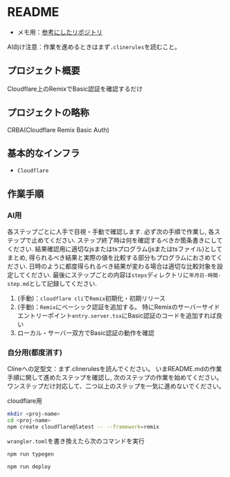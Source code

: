 # README

- メモ用：[参考にしたリポジトリ](https://github.com/mizchi/ailab)

AI向け注意：作業を進めるときはまず`.clinerules`を読むこと。

## プロジェクト概要

Cloudflare上のRemixでBasic認証を確認するだけ

## プロジェクトの略称

CRBA(Cloudflare Remix Basic Auth)

## 基本的なインフラ

- `Cloudflare`

## 作業手順

### AI用

各ステップごとに人手で目視・手動で確認します.
必ず次の手順で作業し,
各ステップで止めてください.
ステップ終了時は何を確認するべきか箇条書きにしてください.
結果確認用に適切なjsまたはtsプログラム(jsまたはtsファイル)としてまとめ,
得られるべき結果と実際の値を比較する部分もプログラムにおさめてください.
日時のように都度得られるべき結果が変わる場合は適切な比較対象を設定してください.
最後にステップごとの内容は`steps`ディレクトリに`年月日-時間-step.md`として記録してください.

1. (手動)：`cloudflare cli`で`Remix`初期化・初期リリース
2. (手動)：`Remix`にベーシック認証を追加する。
   特にRemixのサーバーサイドエントリーポイント`entry.server.tsx`にBasic認証のコードを追加すれば良い
3. ローカル・サーバー双方でBasic認証の動作を確認

### 自分用(都度消す)

Clineへの定型文：まず.clinerulesを読んでください。
いまREADME.mdの作業手順に関して進めたステップを確認し,
次のステップの作業を始めてください。
ワンステップだけ対応して、二つ以上のステップを一気に進めないでください。

cloudflare用

```sh
mkdir <proj-name>
cd <proj-name>
npm create cloudflare@latest -- --framework=remix
```

`wrangler.toml`を書き換えたら次のコマンドを実行

```sh
npm run typegen
```

```sh
npm run deploy
```
